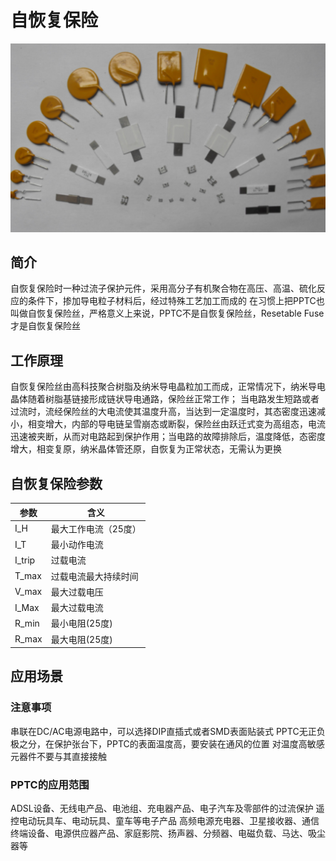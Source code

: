 # 自恢复保险
![Pasted image 20210531174427](../../../../pictures/Pasted%20image%2020210531174427.png)
## 简介
自恢复保险时一种过流子保护元件，采用高分子有机聚合物在高压、高温、硫化反应的条件下，掺加导电粒子材料后，经过特殊工艺加工而成的
在习惯上把PPTC也叫做自恢复保险丝，严格意义上来说，PPTC不是自恢复保险丝，Resetable Fuse 才是自恢复保险丝

## 工作原理
自恢复保险丝由高科技聚合树脂及纳米导电晶粒加工而成，正常情况下，纳米导电晶体随着树脂基链接形成链状导电通路，保险丝正常工作；
当电路发生短路或者过流时，流经保险丝的大电流使其温度升高，当达到一定温度时，其态密度迅速减小，相变增大，内部的导电链呈雪崩态或断裂，保险丝由跃迁式变为高组态，电流迅速被夹断，从而对电路起到保护作用；当电路的故障排除后，温度降低，态密度增大，相变复原，纳米晶体管还原，自恢复为正常状态，无需认为更换

## 自恢复保险参数

| 参数   | 含义                 |
| ------ | -------------------- |
| I_H    | 最大工作电流（25度） |
| I_T    | 最小动作电流         |
| I_trip | 过载电流             |
| T_max  | 过载电流最大持续时间 |
| V_max  | 最大过载电压         |
| I_Max  | 最大过载电流         |
| R_min  | 最小电阻(25度)       |
| R_max  | 最大电阻(25度)       |

## 应用场景
### 注意事项
串联在DC/AC电源电路中，可以选择DIP直插式或者SMD表面贴装式
PPTC无正负极之分，在保护张台下，PPTC的表面温度高，要安装在通风的位置
对温度高敏感元器件不要与其直接接触

### PPTC的应用范围
ADSL设备、无线电产品、电池组、充电器产品、电子汽车及零部件的过流保护
遥控电动玩具车、电动玩具、童车等电子产品
高频电源充电器、卫星接收器、通信终端设备、电源供应器产品、家庭影院、扬声器、分频器、电磁负载、马达、吸尘器等

